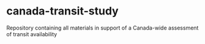 # canada-transit-study
Repository containing all materials in support of a Canada-wide assessment of transit availability
